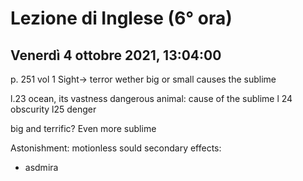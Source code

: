 #  Lezione di Inglese (6° ora)
## Venerdì 4 ottobre 2021, 13:04:00

p. 251 vol 1
Sight$\to$ terror
wether big or small causes the sublime

l.23 ocean, its vastness
dangerous animal: cause of the sublime
l 24 obscurity
l25 denger

big and terrific? Even more sublime

Astonishment: motionless sould
secondary effects:
* asdmira
<!--stackedit_data:
eyJoaXN0b3J5IjpbMTY5NzI2Mzk0NV19
-->